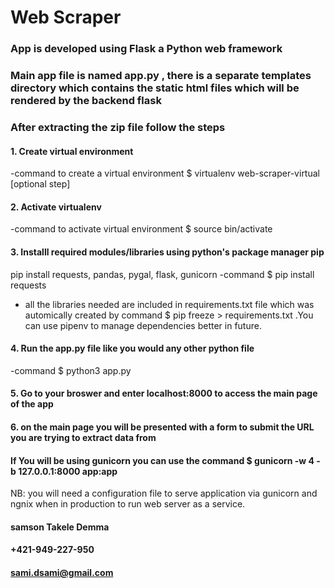  Web Scraper
 =============


### App is developed using Flask a Python web framework
### Main app file is named app.py , there is a separate templates directory which contains the static html files which will be rendered by the backend flask 

  ### After extracting the zip file follow the steps 
#### 1. Create virtual environment 
-command to create a virtual environment  $ virtualenv web-scraper-virtual [optional step]
    
#### 2. Activate virtualenv 
-command  to activate virtual environment $ source bin/activate

#### 3. Installl required modules/libraries using python's package manager pip 
pip install requests, pandas, pygal, flask, gunicorn
-command $ pip install requests
* all the libraries needed are included in requirements.txt file which was automically created by 
command $ pip freeze > requirements.txt .You can use pipenv to manage dependencies better in future. 
#### 4. Run the app.py file like you would any other python file 
-command $ python3 app.py 

#### 5. Go to your broswer and enter localhost:8000 to access the main page of the app 

#### 6. on the main page you will be presented with a form to submit the URL you are trying to extract data from

#### If You will be using gunicorn you can use the command $ gunicorn -w 4 -b 127.0.0.1:8000 app:app
 NB: you will need a configuration file to serve application via gunicorn and ngnix when in production to run web server as a service.


#### samson Takele Demma 
#### +421-949-227-950
#### sami.dsami@gmail.com 


